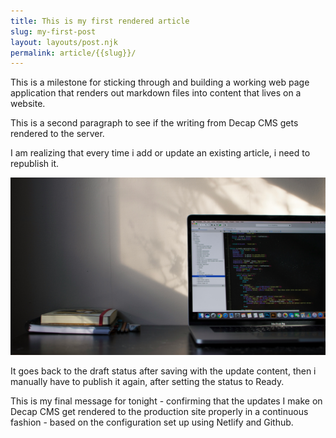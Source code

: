 ```yaml
---
title: This is my first rendered article
slug: my-first-post
layout: layouts/post.njk
permalink: article/{{slug}}/
---
```

This is a milestone for sticking through and building a working web page application that renders out markdown files into content that lives on a website.

This is a second paragraph to see if the writing from Decap CMS gets rendered to the server.

I am realizing that every time i add or update an existing article, i need to republish it.

![Image](/images/front-end-img.jpg)

It goes back to the draft status after saving with the update content, then i manually have to publish it again, after setting the status to Ready.

This is my final message for tonight - confirming that the updates I make on Decap CMS get rendered to the production site properly in a continuous fashion - based on the configuration set up using Netlify and Github.
